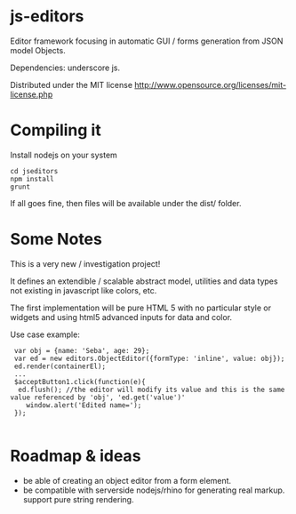 js-editors
=============

Editor framework focusing in automatic GUI / forms generation from JSON model Objects. 

Dependencies: underscore js. 

Distributed under the MIT license http://www.opensource.org/licenses/mit-license.php 

Compiling it
=============
Install nodejs on your system

```
cd jseditors
npm install
grunt
```
If all goes fine, then files will be available under the dist/ folder. 

Some Notes
=============
This is a very new / investigation project!

It defines an extendible / scalable abstract model, utilities and data types not existing in javascript
 like colors, etc. 

The first implementation will be pure HTML 5
with no particular style or widgets and using html5 advanced inputs for data and color. 

 Use case example: 
 
```
 var obj = {name: 'Seba', age: 29}; 
 var ed = new editors.ObjectEditor({formType: 'inline', value: obj}); 
 ed.render(containerEl); 
 ...
 $acceptButton1.click(function(e){
  ed.flush(); //the editor will modify its value and this is the same value referenced by 'obj', 'ed.get('value')'
 	window.alert('Edited name='); 
 });   
 
```


Roadmap & ideas
===============

* be able of creating an object editor from a form element.
* be compatible with serverside nodejs/rhino for generating real markup. support pure string rendering.  